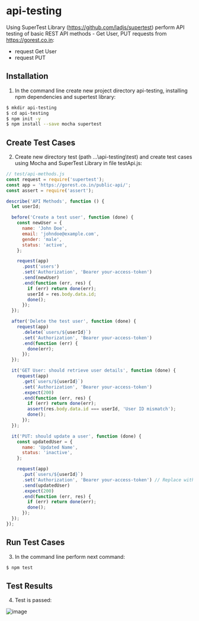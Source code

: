 # api-testing
Using SuperTest Library (https://github.com/ladjs/supertest) perform API testing of basic REST API methods -  Get User, PUT requests from https://gorest.co.in:
- request Get User
- request PUT

## Installation
1. In the command line create new project directory api-testing, installing npm dependencies and supertest library:
```sh
$ mkdir api-testing
$ cd api-testing
$ npm init -y
$ npm install --save mocha supertest
```
## Create Test Cases
2. Create new directory test (path ...\api-testing\test) and create test cases using Mocha and SuperTest Library in file testApi.js:
```js
// test/api-methods.js
const request = require('supertest');
const app = 'https://gorest.co.in/public-api/';
const assert = require('assert');

describe('API Methods', function () {
  let userId;

  before('Create a test user', function (done) {
    const newUser = {
      name: 'John Doe',
      email: 'johndoe@example.com',
      gender: 'male',
      status: 'active',
    };

    request(app)
      .post('users')
      .set('Authorization', 'Bearer your-access-token')
      .send(newUser)
      .end(function (err, res) {
        if (err) return done(err);
        userId = res.body.data.id;
        done();
      });
  });

  after('Delete the test user', function (done) {
    request(app)
      .delete(`users/${userId}`)
      .set('Authorization', 'Bearer your-access-token')
      .end(function (err) {
        done(err);
      });
  });

  it('GET User: should retrieve user details', function (done) {
    request(app)
      .get(`users/${userId}`)
      .set('Authorization', 'Bearer your-access-token')
      .expect(200)
      .end(function (err, res) {
        if (err) return done(err);
        assert(res.body.data.id === userId, 'User ID mismatch');
        done();
      });
  });

  it('PUT: should update a user', function (done) {
    const updatedUser = {
      name: 'Updated Name',
      status: 'inactive',
    };

    request(app)
      .put(`users/${userId}`)
      .set('Authorization', 'Bearer your-access-token') // Replace with your access token
      .send(updatedUser)
      .expect(200)
      .end(function (err, res) {
        if (err) return done(err);
        done();
      });
  });
});
```
## Run Test Cases
3. In the command line perform next command:
```sh
$ npm test
```
## Test Results
4. Test is passed:

![image](https://github.com/YuriyK2022/api-testing/assets/118524489/0c3ad220-ff48-482c-a41b-64ad05724f7e)
